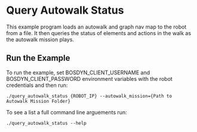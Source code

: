 <!--
Copyright (c) 2023 Boston Dynamics, Inc.  All rights reserved.

Downloading, reproducing, distributing or otherwise using the SDK Software
is subject to the terms and conditions of the Boston Dynamics Software
Development Kit License (20191101-BDSDK-SL).
-->

# Query Autowalk Status

This example program loads an autowalk and graph nav map to the robot from a file. It then queries the status of elements and actions in the walk as the autowalk mission plays.

## Run the Example

To run the example, set BOSDYN_CLIENT_USERNAME and BOSDYN_CLIENT_PASSWORD environment variables with the robot credentials and then run:

```
./query_autowalk_status {ROBOT_IP} --autowalk_mission={Path to Autowalk Mission Folder}
```

To see a list a full command line arguements run:

```
./query_autowalk_status --help
```
